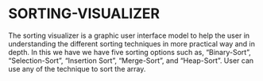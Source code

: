 # SORTING-VISUALIZER
The sorting visualizer is a graphic user interface model to help the user in  understanding the different sorting techniques in more practical way and in  depth. In this we have we have five sorting options such as, “Binary-Sort”,  “Selection-Sort”, “Insertion Sort”, “Merge-Sort”, and “Heap-Sort”. User can use  any of the technique to sort the array.
